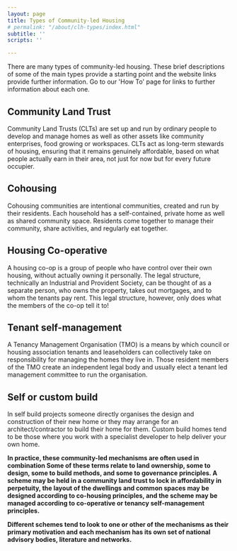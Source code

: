 ```yaml
---
layout: page
title: Types of Community-led Housing
# permalink: "/about/clh-types/index.html"
subtitle: ''
scripts: ''

---
```

There are many types of community-led housing. These brief descriptions of some of the main types provide a starting point and the website links provide further information. Go to our 'How To' page for links to further information about each one.

## Community Land Trust

Community Land Trusts (CLTs) are set up and run by ordinary people to develop and manage homes as well as other assets like community enterprises, food growing or workspaces. CLTs act as long-term stewards of housing, ensuring that it remains genuinely affordable, based on what people actually earn in their area, not just for now but for every future occupier.

## Cohousing

Cohousing communities are intentional communities, created and run by their residents. Each household has a self-contained, private home as well as shared community space. Residents come together to manage their community, share activities, and regularly eat together.

## Housing Co-operative

A housing co-op is a group of people who have control over their own housing, without actually owning it personally. The legal structure, technically an Industrial and Provident Society, can be thought of as a separate person, who owns the property, takes out mortgages, and to whom the tenants pay rent. This legal structure, however, only does what the members of the co-op tell it to!

## Tenant self-management

A Tenancy Management Organisation (TMO)  is a means by which council or housing association tenants and leaseholders can collectively take on responsibility for managing the homes they live in. Those resident members of the TMO create an independent legal body and usually elect a tenant led management committee to run the organisation.

## Self or custom build

In self build projects someone directly organises the design and construction of their new home or they may arrange for an architect/contractor to build their home for them. Custom build homes tend to be those where you work with a specialist developer to help deliver your own home.

**In practice, these community-led mechanisms are often used in combination Some of these terms relate to land ownership, some to design, some to build methods, and some to governance principles. A scheme may be held in a community land trust to lock in affordability in perpetuity, the layout of the dwellings and common spaces may be designed according to co-housing principles, and the scheme may be managed according to co-operative or tenancy self-management principles.**

**Different schemes tend to look to one or other of the mechanisms as their primary motivation and each mechanism has its own set of national advisory bodies, literature and networks.**